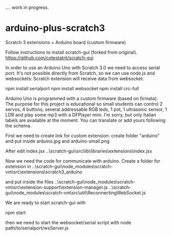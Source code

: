 .... work in progress.

# arduino-plus-scratch3
Scratch 3 extensions + Arduino board (custom firmware)

Follow instructions to install scratch-gui (forked from original).
https://github.com/cotestatnt/scratch-gui

In order to use an Arduino Uno with Scratch 3.0 we need to access serial port. 
It's not possible directly from Scratch, so we can use node.js and websockets: Scratch extension will receive data from websocket.

npm install serialport
npm install websocket
npm install crc-full

Arduino Uno is programmed with a custom firmware (based on firmata). The purpose for this project is educational so small students can control 2 servos, 4 buttons, several addressable RGB leds, 1 pot, 1 ultrasonic sensor, 1 LDR and play some mp3 with a DFPlayer mini.
I'm sorry, but only Italian labels are available at the moment. You can translate or add yours following the schema.



First we need to create link for custom extension:
create folder "arduino" and put inside arduino.jpg and arduino-small.png

After edit index.jsx
..\scratch-gui\src\lib\libraries\extensions\index.jsx


Now we need the code for communicate with arduino.
Create a folder for extension in
..\scratch-gui\node_modules\scratch-vm\src\extensions\scratch3_arduino

and put inside the files
..\scratch-gui\node_modules\scratch-vm\src\extension-support\extension-manager.js
..\scratch-gui\node_modules\scratch-vm\src\util\ReconnectingWebSocket.js

We are ready to start scratch-gui with

npm start

then we need to start the websocket/serial script with
node path/to/serialport/wsServer.js
